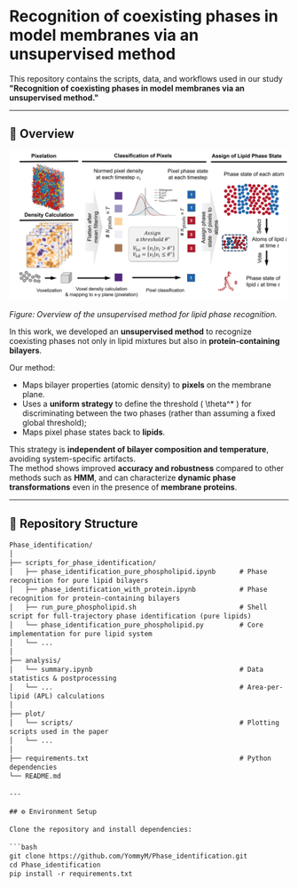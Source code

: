 # Recognition of coexisting phases in model membranes via an unsupervised method

This repository contains the scripts, data, and workflows used in our study  
**"Recognition of coexisting phases in model membranes via an unsupervised method."**

---

## 🧠 Overview

<p align="center">
  <img src="./plot/method.png" alt="Method Overview" width="600">
</p>

*Figure: Overview of the unsupervised method for lipid phase recognition.*

In this work, we developed an **unsupervised method** to recognize coexisting phases not only in lipid mixtures but also in **protein-containing bilayers**.  

Our method:
- Maps bilayer properties (atomic density) to **pixels** on the membrane plane.  
- Uses a **uniform strategy** to define the threshold \( \theta^\* \) for discriminating between the two phases (rather than assuming a fixed global threshold); 
- Maps pixel phase states back to **lipids**.  

This strategy is **independent of bilayer composition and temperature**, avoiding system-specific artifacts.  
The method shows improved **accuracy and robustness** compared to other methods such as **HMM**, and can characterize **dynamic phase transformations** even in the presence of **membrane proteins**.

---

## 📁 Repository Structure

```text
Phase_identification/
│
├── scripts_for_phase_identification/
│   ├── phase_identification_pure_phospholipid.ipynb      # Phase recognition for pure lipid bilayers
│   ├── phase_identification_with_protein.ipynb           # Phase recognition for protein-containing bilayers
│   ├── run_pure_phospholipid.sh                          # Shell script for full-trajectory phase identification (pure lipids)
│   └── phase_identification_pure_phospholipid.py         # Core implementation for pure lipid system
│   └── ...
│
├── analysis/
│   └── summary.ipynb                                     # Data statistics & postprocessing
│   └── ...                                               # Area-per-lipid (APL) calculations
│
├── plot/
│   └── scripts/                                          # Plotting scripts used in the paper
│   └── ...
│
├── requirements.txt                                      # Python dependencies
└── README.md

---

## ⚙️ Environment Setup

Clone the repository and install dependencies:

```bash
git clone https://github.com/YommyM/Phase_identification.git
cd Phase_identification
pip install -r requirements.txt
